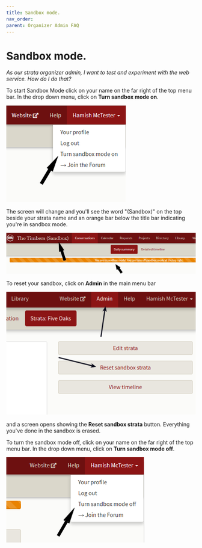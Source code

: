 ```yaml
---
title: Sandbox mode.
nav_order: 
parent: Organizer Admin FAQ
---
```


# Sandbox mode.

*As our strata organizer admin, I want to test and experiment with the web service.  How do I do that?*

To start Sandbox Mode click on your name on the far right of the top menu bar.   In the drop down menu, click on **Turn sandbox mode on**.  

![turn on](sandbox/sandboxon.png)

The screen will change and you'll see the word "(Sandbox)" on the top beside your strata name and an orange bar below the title bar indicating you're in sandbox mode.

![step 2](sandbox/sandbox2.png)

To reset your sandbox, click on **Admin** in the main menu bar 

![reset](sandbox/sandboxreset.png)

and a screen opens showing the **Reset sandbox strata** button.  Everything you've done in the sandbox is erased.

To turn the sandbox mode off, click on your name on the far right of the top menu bar.  In the drop down menu, click on **Turn sandbox mode off**.

![turn off](sandbox/sandboxoff.png)





